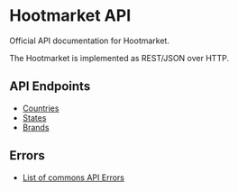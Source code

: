 Hootmarket API
==============

Official API documentation for Hootmarket.

The Hootmarket is implemented as REST/JSON over HTTP.

API Endpoints
-------------

* [Countries](sections/countries.md)
* [States](sections/states.md)
* [Brands](sections/brands.md)

Errors
------

* [List of commons API Errors](sections/errors.md)
